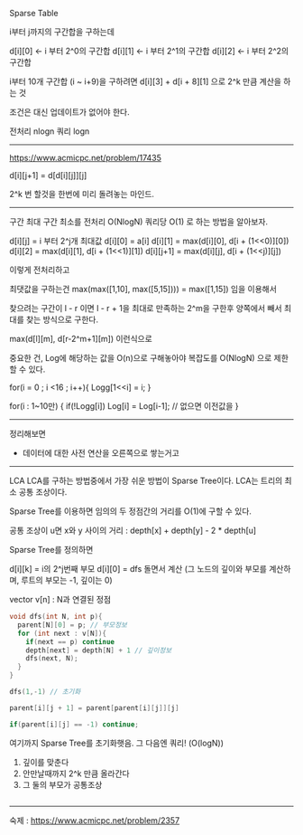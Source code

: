 Sparse Table

i부터 j까지의 구간합을 구하는데

d[i][0] <- i 부터 2^0의 구간합
d[i][1] <- i 부터 2^1의 구간합
d[i][2] <- i 부터 2^2의 구간합

i부터 10개 구간합 (i ~ i+9)을 구하려면
d[i][3] + d[i + 8][1]
으로 2^k 만큼 계산을 하는 것

조건은 대신 업데이트가 없어야 한다.

전처리 nlogn
쿼리 logn

---

https://www.acmicpc.net/problem/17435

d[i][j+1] = d[d[i][j]][j]

2^k 번 할것을 한번에 미리 돌려놓는 마인드.

---

구간 최대 구간 최소를 전처리 O(NlogN)
쿼리당 O(1) 로 하는 방법을 알아보자.

d[i][j] = i 부터 2^j개 최대값
d[i][0] = a[i]
d[i][1] = max(d[i][0], d[i + (1<<0)][0])
d[i][2] = max(d[i][1], d[i + (1<<1)][1])
d[i][j+1] = max(d[i][j], d[i + (1<<j)][j])

이렇게 전처리하고

최댓값을 구하는건
max(max([1,10], max([5,15]))) = max([1,15]) 임을 이용해서

찾으려는 구간이 l - r 이면
l - r + 1을 최대로 만족하는 2^m을 구한후
양쪽에서 빼서 최대를 찾는 방식으로 구한다.

max(d[l][m], d[r-2^m+1][m]) 이런식으로

중요한 건, Log에 해당하는 값을 O(n)으로 구해놓아야 복잡도를 O(NlogN) 으로 제한할 수 있다.

for(i = 0 ; i <16 ; i++){
Logg[1<<i] = i;
}

for(i : 1~10만) {
if(!Logg[i]) Log[i] = Log[i-1]; // 없으면 이전값을
}

---

정리해보면

- 데이터에 대한 사전 연산을 오른쪽으로 쌓는거고

---

LCA
LCA를 구하는 방법중에서 가장 쉬운 방법이 Sparse Tree이다.
LCA는 트리의 최소 공통 조상이다.

Sparse Tree를 이용하면 임의의 두 정점간의 거리를 O(1)에 구할 수 있다.

공통 조상이 u면
x와 y 사이의 거리 : depth[x] + depth[y] - 2 \* depth[u]

Sparse Tree를 정의하면

d[i][k] = i의 2^j번째 부모
d[i][0] = dfs 돌면서 계산 (그 노드의 깊이와 부모를 계산하며, 루트의 부모는 -1, 깊이는 0)

vector v[n] : N과 연결된 정점

```c++
void dfs(int N, int p){
  parent[N][0] = p; // 부모정보
  for (int next : v[N]){
    if(next == p) continue
    depth[next] = depth[N] + 1 // 깊이정보
    dfs(next, N);
  }
}

dfs(1,-1) // 초기화

parent[i][j + 1] = parent[parent[i][j]][j]

if(parent[i][j] == -1) continue;
```

여기까지 Sparse Tree를 초기화햇음.
그 다음엔 쿼리! (O(logN))

1. 깊이를 맞춘다
2. 안만날때까지 2^k 만큼 올라간다
3. 그 둘의 부모가 공통조상

```c++

```

---

숙제 : https://www.acmicpc.net/problem/2357
